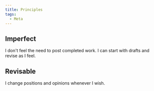 ```yaml
---
title: Principles
tags:
  - Meta
---
```


## Imperfect

I don't feel the need to post completed work. I can start with drafts and revise as I feel.

## Revisable

I change positions and opinions whenever I wish. 